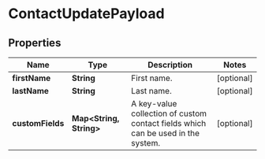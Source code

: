 

# ContactUpdatePayload


## Properties

| Name | Type | Description | Notes |
|------------ | ------------- | ------------- | -------------|
|**firstName** | **String** | First name. |  [optional] |
|**lastName** | **String** | Last name. |  [optional] |
|**customFields** | **Map&lt;String, String&gt;** | A key-value collection of custom contact fields which can be used in the system. |  [optional] |



